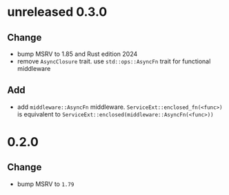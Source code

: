 # unreleased 0.3.0
## Change
- bump MSRV to 1.85 and Rust edition 2024
- remove `AsyncClosure` trait. use `std::ops::AsyncFn` trait for functional middleware

## Add
- add `middleware::AsyncFn` middleware. `ServiceExt::enclosed_fn(<func>)` is equivalent to `ServiceExt::enclosed(middleware::AsyncFn(<func>))`

# 0.2.0
## Change
- bump MSRV to `1.79`
